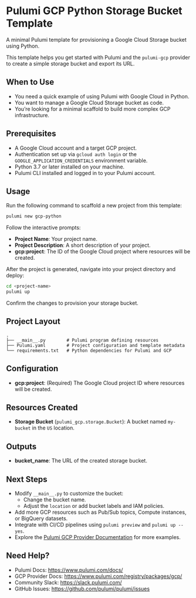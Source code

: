 # Pulumi GCP Python Storage Bucket Template

 A minimal Pulumi template for provisioning a Google Cloud Storage bucket using Python.

 This template helps you get started with Pulumi and the `pulumi-gcp` provider to create a simple storage bucket and export its URL.

 ## When to Use

 - You need a quick example of using Pulumi with Google Cloud in Python.
 - You want to manage a Google Cloud Storage bucket as code.
 - You’re looking for a minimal scaffold to build more complex GCP infrastructure.

 ## Prerequisites

 - A Google Cloud account and a target GCP project.
 - Authentication set up via `gcloud auth login` or the `GOOGLE_APPLICATION_CREDENTIALS` environment variable.
 - Python 3.7 or later installed on your machine.
 - Pulumi CLI installed and logged in to your Pulumi account.

 ## Usage

 Run the following command to scaffold a new project from this template:

 ```bash
 pulumi new gcp-python
 ```

 Follow the interactive prompts:
 - **Project Name**: Your project name.
 - **Project Description**: A short description of your project.
 - **gcp:project**: The ID of the Google Cloud project where resources will be created.

 After the project is generated, navigate into your project directory and deploy:

 ```bash
 cd <project-name>
 pulumi up
 ```

 Confirm the changes to provision your storage bucket.

 ## Project Layout

 ```
 .
 ├── __main__.py        # Pulumi program defining resources
 ├── Pulumi.yaml        # Project configuration and template metadata
 └── requirements.txt   # Python dependencies for Pulumi and GCP
 ```

 ## Configuration

 - **gcp:project**: (Required) The Google Cloud project ID where resources will be created.

 ## Resources Created

 - **Storage Bucket** (`pulumi_gcp.storage.Bucket`): A bucket named `my-bucket` in the `US` location.

 ## Outputs

 - **bucket_name**: The URL of the created storage bucket.

 ## Next Steps

 - Modify `__main__.py` to customize the bucket:
   - Change the bucket name.
   - Adjust the `location` or add bucket labels and IAM policies.
 - Add more GCP resources such as Pub/Sub topics, Compute instances, or BigQuery datasets.
 - Integrate with CI/CD pipelines using `pulumi preview` and `pulumi up --yes`.
 - Explore the [Pulumi GCP Provider Documentation](https://www.pulumi.com/registry/packages/gcp/) for more examples.

 ## Need Help?

 - Pulumi Docs: https://www.pulumi.com/docs/
 - GCP Provider Docs: https://www.pulumi.com/registry/packages/gcp/
 - Community Slack: https://slack.pulumi.com/
 - GitHub Issues: https://github.com/pulumi/pulumi/issues
